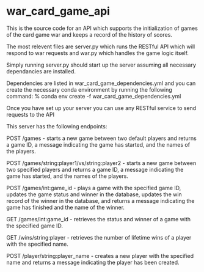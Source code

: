 # war_card_game_api
This is the source code for an API which supports the initialization of games of the card game war and keeps a record of the history of scores.

The most relevent files are server.py which runs the RESTful API which will respond to war requests and war.py which handles the game logic itself.

Simply running server.py should start up the server assuming all necessary dependancies are installed.

Dependencies are listed in war_card_game_dependencies.yml and you can create the necessary 
conda environment by running the following command:
% conda env create -f war_card_game_dependencies.yml

Once you have set up your server you can use any RESTful service to send requests to the API

This server has the following endpoints:

POST /games - starts a new game between two default players and returns a game ID, a message indicating the game has started, and the names of the players.

POST /games/string:player1/vs/string:player2 - starts a new game between two specified players and returns a game ID, a message indicating the game has started, and the names of the players.

POST /games/int:game_id - plays a game with the specified game ID, updates the game status and winner in the database, updates the win record of the winner in the database, and returns a message indicating the game has finished and the name of the winner.

GET /games/int:game_id - retrieves the status and winner of a game with the specified game ID.

GET /wins/string:player - retrieves the number of lifetime wins of a player with the specified name.

POST /player/string:player_name - creates a new player with the specified name and returns a message indicating the player has been created.




